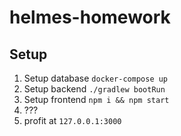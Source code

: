 # helmes-homework

## Setup

1. Setup database `docker-compose up`
2. Setup backend `./gradlew bootRun`
3. Setup frontend `npm i && npm start`
4. ???
5. profit at `127.0.0.1:3000
`